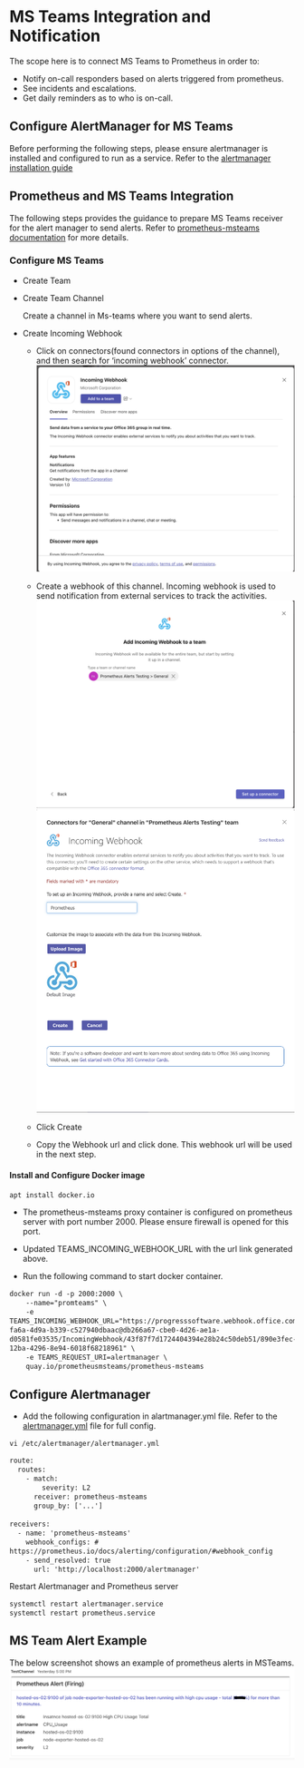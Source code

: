 # MS Teams Integration and Notification

The scope here is to connect MS Teams to Prometheus in order to:

* Notify on-call responders based on alerts triggered from prometheus.
* See incidents and escalations.
* Get daily reminders as to who is on-call.
   
## Configure AlertManager for MS Teams
Before performing the following steps, please ensure alertmanager is installed and configured to run as a service. Refer to the [alertmanager installation guide](./Prometheus_Monitor_configuration_and_alerting.md)

## Prometheus and MS Teams Integration

The following steps provides the guidance to prepare MS Teams receiver for the alert manager to send alerts. Refer to [prometheus-msteams documentation](https://github.com/prometheus-msteams/prometheus-msteams/releases) for more details.

### Configure MS Teams
* Create Team

* Create Team Channel
  
    Create a channel in Ms-teams where you want to send alerts. 

* Create Incoming Webhook

  - Click on connectors(found connectors in options of the channel), and then search for ‘incoming webhook’ connector.
  ![Incoming Webhook Connector](./images/msteam-1.png)

  - Create a webhook of this channel. Incoming webhook is used to send notification from external services to track the activities.
  ![Select Channel](./images/msteam-2.png)
  ![Assign Incoming Webhook Name](./images/msteam-3.png)
  - Click Create
  - Copy the Webhook url and click done.
    This webhook url will be used in the next step.

#### Install and Configure Docker image
```
apt install docker.io
```

* The prometheus-msteams proxy container is configured on prometheus server with port number 2000. Please ensure firewall is opened for this port.

* Updated TEAMS_INCOMING_WEBHOOK_URL with the url link generated above.

* Run the following command to start docker container.

```
docker run -d -p 2000:2000 \
    --name="promteams" \
    -e TEAMS_INCOMING_WEBHOOK_URL="https://progresssoftware.webhook.office.com/webhookb2/19e1c444-fa6a-4d9a-b339-c527940dbaac@db266a67-cbe0-4d26-ae1a-d0581fe03535/IncomingWebhook/43f87f7d1724404394e28b24c50deb51/890e3fec-12ba-4296-8e94-6018f68218961" \
    -e TEAMS_REQUEST_URI=alertmanager \
    quay.io/prometheusmsteams/prometheus-msteams
```

## Configure Alertmanager

* Add the following configuration in alartmanager.yml file. Refer to the [alertmanager.yml](./alertmanager.yml) file for full config.
```
vi /etc/alertmanager/alertmanager.yml
```

```
route:
  routes:
    - match:
        severity: L2
      receiver: prometheus-msteams
      group_by: ['...']

receivers:
  - name: 'prometheus-msteams'
    webhook_configs: # https://prometheus.io/docs/alerting/configuration/#webhook_config
    - send_resolved: true
      url: 'http://localhost:2000/alertmanager'
```

Restart Alertmanager and Prometheus server

```
systemctl restart alertmanager.service
systemctl restart prometheus.service
```

## MS Team Alert Example
The below screenshot shows an example of prometheus alerts in MSTeams.
![Alert Example](./images/msteam-5.png) 